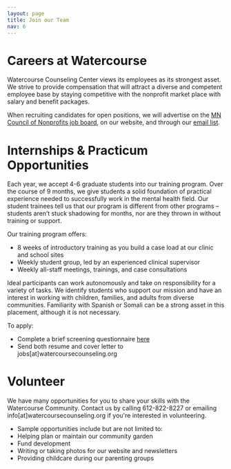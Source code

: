 ```yaml
---
layout: page
title: Join our Team
nav: 6
---
```


# Careers at Watercourse

Watercourse Counseling Center views its employees as its strongest asset. We strive to provide compensation that will attract a diverse and competent employee base by staying competitive with the nonprofit market place with salary and benefit packages.
 
When recruiting candidates for open positions, we will advertise on the [MN Council of Nonprofits job board](http://www.minnesotanonprofits.org/jobs), on our website, and through our [email list](/contact.html).


# Internships & Practicum Opportunities

Each year, we accept 4-6 graduate students into our training program. Over the course of 9 months, we give students a solid foundation of practical experience needed to successfully work in the mental health field. Our student trainees tell us that our program is different from other programs – students aren’t stuck shadowing for months, nor are they thrown in without training or support.

Our training program offers:
* 8 weeks of introductory training as you build a case load at our clinic and school sites
* Weekly student group, led by an experienced clinical supervisor
* Weekly all-staff meetings, trainings, and case consultations

Ideal participants can work autonomously and take on responsibility for a variety of tasks. We identify students who support our mission and have an interest in working with children, families, and adults from diverse communities. Familiarity with Spanish or Somali can be a strong asset in this placement, although it is not necessary.

To apply:
* Complete a brief screening questionnaire [here](https://docs.google.com/forms/d/1yJkyiR5gRViSIFBrLAjQML7ZZbKNSy6FYUjlW1ktrlw/viewform?entry.702884059&entry.502240415=Please+check+that+this+is+accurate!&entry.845608170&entry.228968896&entry.1270550901&entry.1948455789&entry.2112202635&entry.220341584&entry.779605033&entry.1404859272) 
* Send both resume and cover letter to jobs[at]watercoursecounseling.org


# Volunteer

We have many opportunities for you to share your skills with the Watercourse Community. Contact us by calling 612-822-8227 or emailing info[at]watercoursecounseling.org if you're interested in volunteering.
 
* Sample opportunities include but are not limited to:
* Helping plan or maintain our community garden
* Fund development
* Writing or taking photos for our website and newsletters
* Providing childcare during our parenting groups
